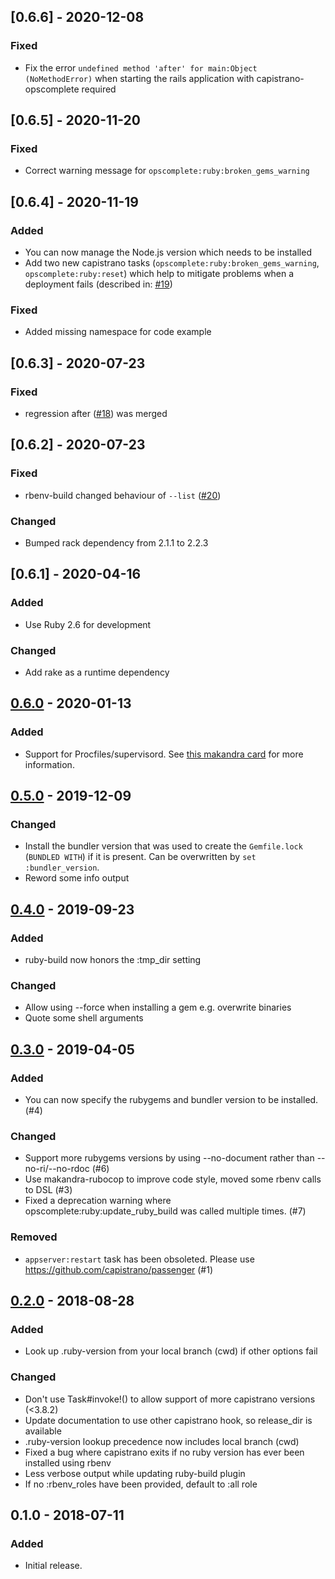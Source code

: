 ## [0.6.6] - 2020-12-08

### Fixed
- Fix the error `undefined method 'after' for main:Object (NoMethodError)` when starting the rails application with capistrano-opscomplete required

## [0.6.5] - 2020-11-20

### Fixed
- Correct warning message for `opscomplete:ruby:broken_gems_warning`

## [0.6.4] - 2020-11-19

### Added
- You can now manage the Node.js version which needs to be installed
- Add two new capistrano tasks (`opscomplete:ruby:broken_gems_warning`, `opscomplete:ruby:reset`) which help to mitigate problems when a deployment fails (described in: [#19](https://github.com/makandra/capistrano-opscomplete/issues/19))

### Fixed
- Added missing namespace for code example

## [0.6.3] - 2020-07-23

### Fixed
- regression after ([#18](https://github.com/makandra/capistrano-opscomplete/issues/18)) was merged

## [0.6.2] - 2020-07-23

### Fixed
- rbenv-build changed behaviour of `--list` ([#20](https://github.com/makandra/capistrano-opscomplete/issues/20))

### Changed
- Bumped rack dependency from 2.1.1 to 2.2.3

## [0.6.1] - 2020-04-16
### Added
- Use Ruby 2.6 for development

### Changed
- Add rake as a runtime dependency

## [0.6.0] - 2020-01-13
### Added

- Support for Procfiles/supervisord. See [this makandra card](https://makandracards.com/opscomplete/67829-procfile-support) for more information.

## [0.5.0] - 2019-12-09
### Changed
- Install the bundler version that was used to create the `Gemfile.lock` (`BUNDLED WITH`) if it is present. Can be overwritten by `set :bundler_version`.
- Reword some info output

## [0.4.0] - 2019-09-23
### Added
- ruby-build now honors the :tmp_dir setting

### Changed
- Allow using --force when installing a gem e.g. overwrite binaries
- Quote some shell arguments

## [0.3.0] - 2019-04-05
### Added
- You can now specify the rubygems and bundler version to be installed. (#4)

### Changed
- Support more rubygems versions by using --no-document rather than --no-ri/--no-rdoc (#6)
- Use makandra-rubocop to improve code style, moved some rbenv calls to DSL (#3)
- Fixed a deprecation warning where opscomplete:ruby:update_ruby_build was called multiple times. (#7)

### Removed
- `appserver:restart` task has been obsoleted. Please use https://github.com/capistrano/passenger (#1)

## [0.2.0] - 2018-08-28
### Added
- Look up .ruby-version from your local branch (cwd) if other options fail

### Changed
- Don't use Task#invoke!() to allow support of more capistrano versions (<3.8.2)
- Update documentation to use other capistrano hook, so release_dir is available
- .ruby-version lookup precedence now includes local branch (cwd)
- Fixed a bug where capistrano exits if no ruby version has ever been installed using rbenv
- Less verbose output while updating ruby-build plugin
- If no :rbenv_roles have been provided, default to :all role

## 0.1.0 - 2018-07-11
### Added
- Initial release.

[0.6.0]: https://github.com/makandra/capistrano-opscomplete/compare/v0.5.0...v0.6.0
[0.5.0]: https://github.com/makandra/capistrano-opscomplete/compare/v0.4.0...v0.5.0
[0.4.0]: https://github.com/makandra/capistrano-opscomplete/compare/v0.3.0...v0.4.0
[0.3.0]: https://github.com/makandra/capistrano-opscomplete/compare/v0.2.0...v0.3.0
[0.2.0]: https://github.com/makandra/capistrano-opscomplete/compare/v0.1.0...v0.2.0

